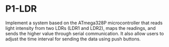 # P1-LDR
Implement a system based on the ATmega328P microcontroller that reads light intensity from two LDRs (LDR1 and LDR2), maps the readings, and sends the higher value through serial communication. It also allow users to adjust the time interval for sending the data using push buttons.
